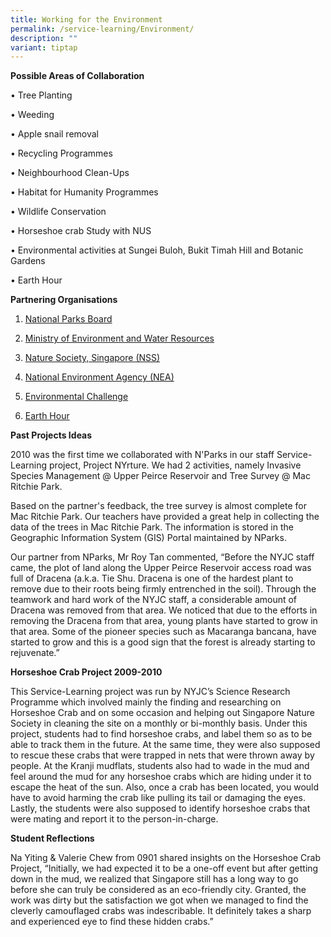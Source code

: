 ```yaml
---
title: Working for the Environment
permalink: /service-learning/Environment/
description: ""
variant: tiptap
---
```

<p><strong>Possible Areas of Collaboration</strong>
</p>
<p>• Tree Planting</p>
<p>• Weeding</p>
<p>• Apple snail removal</p>
<p>• Recycling Programmes</p>
<p>• Neighbourhood Clean-Ups</p>
<p>• Habitat for Humanity Programmes</p>
<p>• Wildlife Conservation</p>
<p>• Horseshoe crab Study with NUS</p>
<p>• Environmental activities at Sungei Buloh, Bukit Timah Hill and Botanic
Gardens</p>
<p>• Earth Hour</p>
<p><strong>Partnering Organisations</strong>
</p>
<ol data-tight="true" class="tight">
<li>
<p><a href="http://www.nparks.gov.sg/cms/" rel="noopener noreferrer nofollow" target="_blank">National Parks Board</a>
</p>
</li>
<li>
<p><a href="https://www.mse.gov.sg/" rel="noopener noreferrer nofollow" target="_blank">Ministry of Environment and Water Resources</a>
</p>
</li>
<li>
<p><a href="http://www.nss.org/" rel="noopener noreferrer nofollow" target="_blank">Nature Society, Singapore (NSS)</a>
</p>
</li>
<li>
<p><a href="http://www.nea.gov.sg/" rel="noopener noreferrer nofollow" target="_blank">National Environment Agency (NEA)</a>
</p>
</li>
<li>
<p><a href="http://www.eco-singapore.org/" rel="noopener noreferrer nofollow" target="_blank">Environmental Challenge</a>
</p>
</li>
<li>
<p><a href="http://www.earthhour.org/singapore" rel="noopener noreferrer nofollow" target="_blank">Earth Hour</a>
</p>
</li>
</ol>
<p><strong>Past Projects Ideas</strong>
</p>
<p>2010 was the first time we collaborated with N'Parks in our staff Service-Learning
project, Project NYrture. We had 2 activities, namely Invasive Species
Management @ Upper Peirce Reservoir and Tree Survey @ Mac Ritchie Park.</p>
<p>Based on the partner's feedback, the tree survey is almost complete for
Mac Ritchie Park. Our teachers have provided a great help in collecting
the data of the trees in Mac Ritchie Park. The information is stored in
the Geographic Information System (GIS) Portal maintained by NParks.</p>
<p>Our partner from NParks, Mr Roy Tan commented, “Before the NYJC staff
came, the plot of land along the Upper Peirce Reservoir access road was
full of Dracena (a.k.a. Tie Shu. Dracena is one of the hardest plant to
remove due to their roots being firmly entrenched in the soil). Through
the teamwork and hard work of the NYJC staff, a considerable amount of
Dracena was removed from that area. We noticed that due to the efforts
in removing the Dracena from that area, young plants have started to grow
in that area. Some of the pioneer species such as Macaranga bancana, have
started to grow and this is a good sign that the forest is already starting
to rejuvenate.”</p>
<p><strong>Horseshoe Crab Project 2009-2010</strong>
</p>
<p>This Service-Learning project was run by NYJC’s Science Research Programme
which involved mainly the finding and researching on Horseshoe Crab and
on some occasion and helping out Singapore Nature Society in cleaning the
site on a monthly or bi-monthly basis. Under this project, students had
to find horseshoe crabs, and label them so as to be able to track them
in the future. At the same time, they were also supposed to rescue these
crabs that were trapped in nets that were thrown away by people. At the
Kranji mudflats, students also had to wade in the mud and feel around the
mud for any horseshoe crabs which are hiding under it to escape the heat
of the sun. Also, once a crab has been located, you would have to avoid
harming the crab like pulling its tail or damaging the eyes. Lastly, the
students were also supposed to identify horseshoe crabs that were mating
and report it to the person-in-charge.</p>
<p><strong>Student Reflections</strong>
</p>
<p>Na Yiting &amp; Valerie Chew from 0901 shared insights on the Horseshoe
Crab Project, “Initially, we had expected it to be a one-off event but
after getting down in the mud, we realized that Singapore still has a long
way to go before she can truly be considered as an eco-friendly city. Granted,
the work was dirty but the satisfaction we got when we managed to find
the cleverly camouflaged crabs was indescribable. It definitely takes a
sharp and experienced eye to find these hidden crabs.”</p>